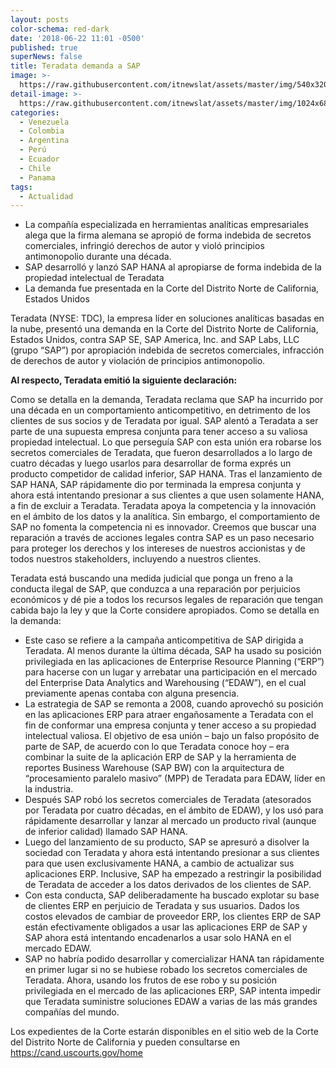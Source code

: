 ```yaml
---
layout: posts
color-schema: red-dark
date: '2018-06-22 11:01 -0500'
published: true
superNews: false
title: Teradata demanda a SAP
image: >-
  https://raw.githubusercontent.com/itnewslat/assets/master/img/540x320/Juez-p.jpg
detail-image: >-
  https://raw.githubusercontent.com/itnewslat/assets/master/img/1024x680/Juez-g.jpg
categories:
  - Venezuela
  - Colombia
  - Argentina
  - Perú
  - Ecuador
  - Chile
  - Panama
tags:
  - Actualidad
---
```

- La compañía especializada en herramientas analíticas empresariales alega que la firma alemana se apropió de forma indebida de secretos comerciales, infringió derechos de autor y violó principios antimonopolio durante una década.
- SAP desarrolló y lanzó SAP HANA al apropiarse de forma indebida de la propiedad intelectual de Teradata
- La demanda fue presentada en la Corte del Distrito Norte de California, Estados Unidos

Teradata (NYSE: TDC), la empresa líder en soluciones analíticas basadas en la nube, presentó una demanda en la Corte del Distrito Norte de California, Estados Unidos, contra SAP SE, SAP America, Inc. and SAP Labs, LLC (grupo “SAP”) por apropiación indebida de secretos comerciales, infracción de derechos de autor y violación de principios antimonopolio.

**Al respecto, Teradata emitió la siguiente declaración:**

Como se detalla en la demanda, Teradata reclama que SAP ha incurrido por una década en un comportamiento anticompetitivo, en detrimento de los clientes de sus socios y de Teradata por igual. SAP alentó a Teradata a ser parte de una supuesta empresa conjunta para tener acceso a su valiosa propiedad intelectual. Lo que perseguía SAP con esta unión era robarse los secretos comerciales de Teradata, que fueron desarrollados a lo largo de cuatro décadas y luego usarlos para desarrollar de forma exprés un producto competidor de calidad inferior, SAP HANA. Tras el lanzamiento de SAP HANA, SAP rápidamente dio por terminada la empresa conjunta y ahora está intentando presionar a sus clientes a que usen solamente HANA, a fin de excluir a Teradata. Teradata apoya la competencia y la innovación en el ámbito de los datos y la analítica. Sin embargo, el comportamiento de SAP no fomenta la competencia ni es innovador. Creemos que buscar una reparación a través de acciones legales contra SAP es un paso necesario para proteger los derechos y los intereses de nuestros accionistas y de todos nuestros stakeholders, incluyendo a nuestros clientes.

Teradata está buscando una medida judicial que ponga un freno a la conducta ilegal de SAP, que conduzca a una reparación por perjuicios económicos y dé pie a todos los recursos legales de reparación que tengan cabida bajo la ley y que la Corte considere apropiados. Como se detalla en la demanda:

- Este caso se refiere a la campaña anticompetitiva de SAP dirigida a Teradata. Al menos durante la última década, SAP ha usado su posición privilegiada en las aplicaciones de Enterprise Resource Planning (“ERP”) para hacerse con un lugar y arrebatar una participación en el mercado del Enterprise Data Analytics and Warehousing (“EDAW”), en el cual previamente apenas contaba con alguna presencia. 
- La estrategia de SAP se remonta a 2008, cuando aprovechó su posición en las aplicaciones ERP para atraer engañosamente a Teradata con el fin de conformar una empresa conjunta y tener acceso a su propiedad intelectual valiosa. El objetivo de esa unión – bajo un falso propósito de parte de SAP, de acuerdo con lo que Teradata conoce hoy – era combinar la suite de la aplicación ERP de SAP y la herramienta de reportes Business Warehouse (SAP BW) con la arquitectura de “procesamiento paralelo masivo” (MPP) de Teradata para EDAW, líder en la industria.
- Después SAP robó los secretos comerciales de Teradata (atesorados por Teradata por cuatro décadas, en el ámbito de EDAW), y los usó para rápidamente desarrollar y lanzar al mercado un producto rival (aunque de inferior calidad) llamado SAP HANA. 
- Luego del lanzamiento de su producto, SAP se apresuró a disolver la sociedad con Teradata y ahora está intentando presionar a sus clientes para que usen exclusivamente HANA, a cambio de actualizar sus aplicaciones ERP. Inclusive, SAP ha empezado a restringir la posibilidad de Teradata de acceder a los datos derivados de los clientes de SAP.
- Con esta conducta, SAP deliberadamente ha buscado explotar su base de clientes ERP en perjuicio de Teradata y sus usuarios. Dados los costos elevados de cambiar de proveedor ERP, los clientes ERP de SAP están efectivamente obligados a usar las aplicaciones ERP de SAP y SAP ahora está intentando encadenarlos a usar solo HANA en el mercado EDAW. 
- SAP no habría podido desarrollar y comercializar HANA tan rápidamente en primer lugar si no se hubiese robado los secretos comerciales de Teradata. Ahora, usando los frutos de ese robo y su posición privilegiada en el mercado de las aplicaciones ERP, SAP intenta impedir que Teradata suministre soluciones EDAW a varias de las más grandes compañías del mundo.

Los expedientes de la Corte estarán disponibles en el sitio web de la Corte del Distrito Norte de California y pueden consultarse en https://cand.uscourts.gov/home

